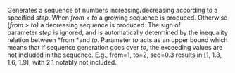 
[comment]: # (ListCanvasModule)
Generates a sequence of numbers increasing/decreasing according to a specified *step*. When *from < to* a growing sequence is produced. Otherwise (*from > to)* a decreasing sequence is produced. The sign of parameter *step* is ignored, and is automatically determined by the inequality relation between *from *and *to*. Parameter *to* acts as an upper bound which means that if sequence generation goes over *to*, the exceeding values are not included in the sequence. E.g., from=1, to=2, seq=0.3 results in [1, 1.3, 1.6, 1.9], with 2.1 notably not included.
